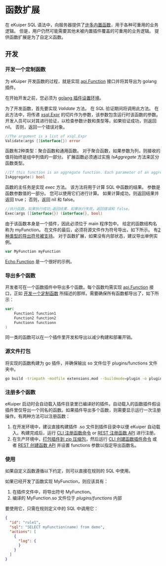 # 函数扩展

在 eKuiper SQL 语法中，向服务器提供了[许多内置函数](../../../sqls/built-in_functions.md)，用于各种可重用的业务逻辑。 但是，用户仍然可能需要其他未被内置插件覆盖的可重用的业务逻辑。 提供函数扩展是为了自定义函数。

## 开发

### 开发一个定制函数

为 eKuiper 开发函数的过程，就是实现 [api.Function](https://github.com/lf-edge/ekuiper/blob/master/pkg/api/stream.go) 接口并将其导出为 golang 插件。

在开始开发之前，您必须为 [golang 插件设置环境](../../overview.md#setup-the-plugin-developing-environment)。

为了开发函数，首先要实现 _Validate_ 方法。 在 SQL 验证期间将调用此方法。 在此方法中，将传递 [xsql.Expr](https://github.com/lf-edge/ekuiper/blob/master/pkg/ast/expr.go) 的切片作为参数，该参数包含运行时该函数的参数。 开发人员可以对其进行验证，以检查参数计数和类型等。如果验证成功，则返回 nil。 否则，返回一个错误对象。

```go
//The argument is a list of xsql.Expr
Validate(args []interface{}) error
```
函数有2种类型：聚合函数和通用函数。 对于聚合函数，如果参数为列，则接收的值将始终是组中列值的一部分。 扩展函数必须通过实施 _IsAggregate_ 方法来区分函数类型。

```go
//If this function is an aggregate function. Each parameter of an aggregate function will be a slice
IsAggregate() bool
```

函数的主任务是实现 _exec_ 方法。 该方法将用于计算 SQL 中函数的结果。 参数是函数参数值的一部分。 您可以使用它们进行计算。 如果计算成功，则返回结果并返回 true； 否则，返回 nil 和 false。

```go
//执行函数，如果执行成功,返回结果，如果执行失败，返回错误和 false。
Exec(args []interface{}) (interface{}, bool)
```

由于该函数本身是一个插件，因此必须位于 main 程序包中。 给定的函数结构名称为 myFunction。 在文件的最后，必须将源文件作为符号导出，如下所示。 有[2种类型的导出符号被支持](../../overview.md#plugin-development)。 对于函数扩展，如果没有内部状态，建议导出单例实例。

```go
var MyFunction myFunction
```

[Echo Function](https://github.com/lf-edge/ekuiper/blob/master/extensions/functions/echo/echo.go) 是一个很好的示例。

### 导出多个函数

开发者可在一个函数插件中导出多个函数。每个函数均需实现 [api.Function](https://github.com/lf-edge/ekuiper/blob/master/pkg/api/stream.go) 接口，正如 [开发一个定制函数](#develop-a-customized-function) 所描述的那样。需要确保所有函数都导出了，如下所示：

```go
var(
    Function1 function1
    Function2 function2
    Functionn functionn
)
```

同一类的函数可以在一个插件里开发和导出以减少构建和部署开销。

### 源文件打包
将实现的函数构建为 go 插件，并确保输出 so 文件位于 plugins/functions 文件夹中。

```bash
go build -trimpath -modfile extensions.mod --buildmode=plugin -o plugins/functions/MyFunction.so extensions/functions/my_function.go
```

### 注册多个函数

eKuiper 启动时会自动载入插件目录里已编译好的插件。自动载入的函数插件假设插件里仅导出一个同名的函数。如果插件导出多个函数，则需要显示运行一次注册操作。有两种方法可以注册函数：

1. 在开发环境中，建议直接构建插件 .so 文件到插件目录中以便 eKuiper 自动载入。构建完成后，运行 [CLI 注册函数命令](../../../operation/cli/plugins.md#register-functions) or [REST 注册函数 API](../../../operation/restapi/plugins.md#register-functions) 进行注册。
2. 在生产环境中，[打包插件到 zip 压缩包](plugins_tutorial.md#plugin-deployment-1)，然后运行 [CLI 创建函数插件命令](../../../operation/cli/plugins.md#create-a-plugin) 或者 [REST 创建函数 API](../../../operation/restapi/plugins.md#create-a-plugin) 并设置 functions 参数以指定导出函数名。

### 使用

如果自定义函数遵循以下约定，则可以直接在规则的 SQL 中使用。

如果已经开发了函数实现 MyFunction，则应该具有：

1. 在插件文件中，将导出符号 MyFunction。
2. 编译的 MyFunction.so 文件位于 _plugins/functions_ 内部

要使用它，只需在规则定义中的 SQL 中调用它：
```json
{
  "id": "rule1",
  "sql": "SELECT myFunction(name) from demo",
  "actions": [
    {
      "log": {
      }
    }
  ]
}
```
